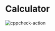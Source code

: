 # Calculator

![cppcheck-action](https://github.com/99002648/Calculator/workflows/cppcheck-action/badge.svg)
